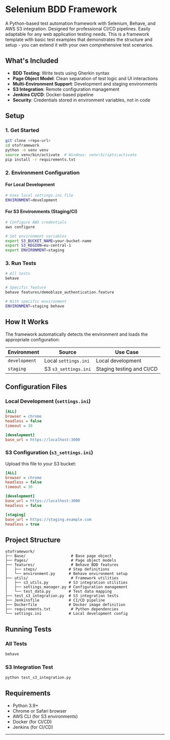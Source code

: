 # Selenium BDD Framework

A Python-based test automation framework with Selenium, Behave, and AWS S3 integration. Designed for professional CI/CD pipelines. Easily adaptable for any web application testing needs. This is a framework template with basic test examples that demonstrates the structure and setup - you can extend it with your own comprehensive test scenarios.

## What's Included

- **BDD Testing**: Write tests using Gherkin syntax
- **Page Object Model**: Clean separation of test logic and UI interactions
- **Multi-Environment Support**: Development and staging environments
- **S3 Integration**: Remote configuration management
- **Jenkins CI/CD**: Docker-based pipeline
- **Security**: Credentials stored in environment variables, not in code

## Setup

### 1. Get Started

```bash
git clone <repo-url>
cd otoframework
python -m venv venv
source venv/bin/activate  # Windows: venv\Scripts\activate
pip install -r requirements.txt
```

### 2. Environment Configuration

#### For Local Development
```bash
# Uses local settings.ini file
ENVIRONMENT=development
```

#### For S3 Environments (Staging/CI)
```bash
# Configure AWS credentials
aws configure

# Set environment variables
export S3_BUCKET_NAME=your-bucket-name
export S3_REGION=eu-central-1
export ENVIRONMENT=staging
```

### 3. Run Tests

```bash
# All tests
behave

# Specific feature
behave features/demoblaze_authentication.feature

# With specific environment
ENVIRONMENT=staging behave
```

## How It Works

The framework automatically detects the environment and loads the appropriate configuration:

| Environment | Source | Use Case |
|-------------|--------|----------|
| `development` | Local `settings.ini` | Local development |
| `staging` | S3 `s3_settings.ini` | Staging testing and CI/CD |

## Configuration Files

### Local Development (`settings.ini`)

```ini
[ALL]
browser = chrome
headless = false
timeout = 30

[development]
base_url = https://localhost:3000
```

### S3 Configuration (`s3_settings.ini`)

Upload this file to your S3 bucket:

```ini
[ALL]
browser = chrome
headless = false
timeout = 30

[development]
base_url = https://localhost:3000
headless = false

[staging]
base_url = https://staging.example.com
headless = true
```

## Project Structure

```
otoframework/
├── Base/                    # Base page object
├── Pages/                   # Page object models
├── features/                # Behave BDD features
│   ├── steps/              # Step definitions
│   └── environment.py      # Behave environment setup
├── utils/                   # Framework utilities
│   ├── s3_utils.py         # S3 integration utilities
│   ├── settings_manager.py # Configuration management
│   └── test_data.py        # Test data mapping
├── test_s3_integration.py  # S3 integration tests
├── Jenkinsfile             # CI/CD pipeline
├── Dockerfile              # Docker image definition
├── requirements.txt         # Python dependencies
└── settings.ini            # Local development config
```

## Running Tests

### All Tests
```bash
behave
```

### S3 Integration Test
```bash
python test_s3_integration.py
```
## Requirements

- Python 3.9+
- Chrome or Safari browser
- AWS CLI (for S3 environments)
- Docker (for CI/CD)
- Jenkins (for CI/CD)

---
